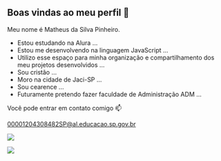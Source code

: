 ## Boas vindas ao meu perfil 👋

Meu nome é Matheus da Silva Pinheiro.

- Estou estudando na Alura ...
- Estou me desenvolvendo na linguagem JavaScript ...
- Utilizo esse espaço para minha organização e compartilhamento dos meu projetos desenvolvidos ...
- Sou cristão ...
- Moro na cidade de Jaci-SP ...
- Sou cearence ...
- Futuramente pretendo fazer faculdade de Administração ADM ...

Você pode entrar em contato comigo 📫

00001204308482SP@al.educacao.sp.gov.br

![](https://media1.tenor.com/m/qO2i2yn9saUAAAAC/peace-out-peace-sign.gif)

![](https://media1.tenor.com/m/3yPBPC_dwe8AAAAC/leonardo-dicaprio-clapping.gif)



